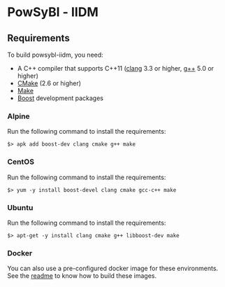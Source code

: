 # PowSyBl - IIDM

## Requirements

To build powsybl-iidm, you need:
- A C++ compiler that supports C++11 ([clang](https://clang.llvm.org) 3.3 or higher, [g++](https://gcc.gnu.org) 5.0 or higher)
- [CMake](https://cmake.org) (2.6 or higher)
- [Make](https://www.gnu.org/software/make/)
- [Boost](https://www.boost.org) development packages

### Alpine
Run the following command to install the requirements:
```
$> apk add boost-dev clang cmake g++ make
```

### CentOS
Run the following command to install the requirements:
```
$> yum -y install boost-devel clang cmake gcc-c++ make
```

### Ubuntu
Run the following command to install the requirements:
```
$> apt-get -y install clang cmake g++ libboost-dev make
```

### Docker

You can also use a pre-configured docker image for these environments. See the [readme](docker/README.md) to know how to
build these images.

